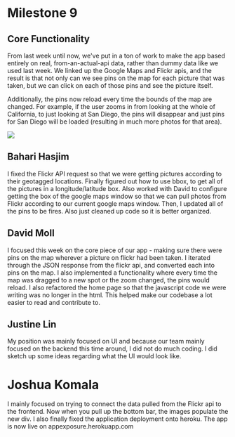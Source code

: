 
# Milestone 9



## Core Functionality
 
From last week until now, we've put in a ton of work to make the app based entirely on real, from-an-actual-api data, rather than dummy data like we used last week. We linked up the Google Maps and Flickr apis, and the result is that not only can we see pins on the map for each picture that was taken, but we can click on each of those pins and see the picture itself. 

Additionally, the pins now reload every time the bounds of the map are changed. For example, if the user zooms in from looking at the whole of California, to just looking at San Diego, the pins will disappear and just pins for San Diego will be loaded (resulting in much more photos for that area). 

![](http://i.imgur.com/4qrcrlg.png)

## Bahari Hasjim 
I fixed the Flickr API request so that we were getting pictures according to their geotagged locations. Finally figured out how to use bbox, to get all of the pictures in a longitude/latitude box. Also worked with David to configure getting the box of the google maps window so that we can pull photos from Flickr according to our current google maps window. Then, I updated all of the pins to be fires. Also just cleaned up code so it is better organized.


## David Moll
I focused this week on the core piece of our app - making sure there were pins on the map wherever a picture on flickr had been taken. I iterated through the JSON response from the flickr api, and converted each into pins on the map. I also implemented a functionality where every time the map was dragged to a new spot or the zoom changed, the pins would reload. I also refactored the home page so that the javascript code we were writing was no longer in the html. This helped make our codebase a lot easier to read and contribute to.


## Justine Lin
My position was mainly focused on UI and because our team mainly focused on the backend this time around, I did not do much coding. I did sketch up some ideas regarding what the UI would look like. 


# Joshua Komala
I mainly focused on trying to connect the data pulled from the Flickr api to the frontend. Now when you pull up the bottom bar, the images populate the new div. I also finally fixed the application deployment onto heroku. The app is now live on appexposure.herokuapp.com
